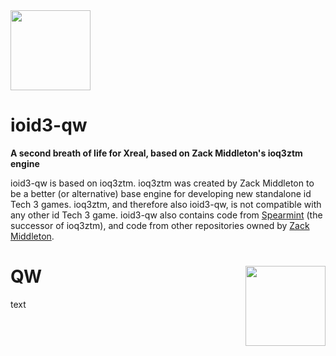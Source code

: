 <img src="https://raw.githubusercontent.com/KuehnhammerTobias/ioqw/master/misc/quakewars.png" width="128">

# ioid3-qw 

**A second breath of life for Xreal, based on Zack Middleton's ioq3ztm engine**

ioid3-qw is based on ioq3ztm. ioq3ztm was created by Zack Middleton to be a better (or alternative) base engine for developing new standalone id Tech 3 games. ioq3ztm, and therefore also ioid3-qw, is not compatible with any other id Tech 3 game. ioid3-qw also contains code from [Spearmint](http://spearmint.pw/) (the successor of ioq3ztm), and code from other repositories owned by [Zack Middleton](https://github.com/zturtleman?tab=repositories).



# QW <img src="https://raw.githubusercontent.com/KuehnhammerTobias/ioqw/master/misc/quakewars.png" align="right" width="128">
text
